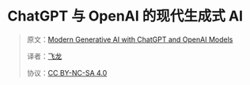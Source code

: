 # ChatGPT 与 OpenAI 的现代生成式 AI

> 原文：[Modern Generative AI with ChatGPT and OpenAI Models](https://annas-archive.org/md5/851cf28325365592cee924e8f6fefb7a)
> 
> 译者：[飞龙](https://github.com/wizardforcel)
> 
> 协议：[CC BY-NC-SA 4.0](https://creativecommons.org/licenses/by-nc-sa/4.0/)